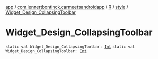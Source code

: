 [app](../../../index.md) / [com.lennertbontinck.carmeetsandroidapp](../../index.md) / [R](../index.md) / [style](index.md) / [Widget_Design_CollapsingToolbar](./-widget_-design_-collapsing-toolbar.md)

# Widget_Design_CollapsingToolbar

`static val Widget_Design_CollapsingToolbar: `[`Int`](https://kotlinlang.org/api/latest/jvm/stdlib/kotlin/-int/index.html)
`static val Widget_Design_CollapsingToolbar: `[`Int`](https://kotlinlang.org/api/latest/jvm/stdlib/kotlin/-int/index.html)